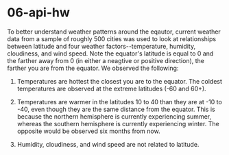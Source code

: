 # 06-api-hw

To better understand weather patterns around the eqautor, current weather data from a sample of roughly 500 cities was used to look at relationships between latitude and four weather factors--temperature, humidity, cloudiness, and wind speed. Note the equator's latitude is equal to 0 and the farther away from 0 (in either a neagtive or positive direction), the farther you are from the equator. We observed the following: 

1. Temperatures are hottest the closest you are to the equator. The coldest temperatures are observed at the extreme latitudes (-60 and 60+). 

2. Temperatures are warmer in the latitudes 10 to 40 than they are at -10 to -40, even though they are the same distance from the equator. This is because the northern hemisphere is currently experiencing summer, whereas the southern hemisphere is currently experiencing winter. The opposite would be observed six months from now. 

3. Humidity, cloudiness, and wind speed are not related to latitude. 

